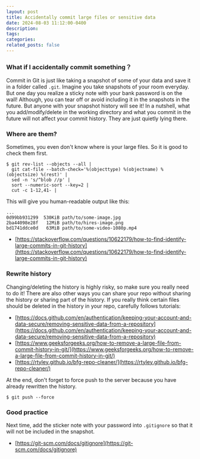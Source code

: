 ```yaml
---
layout: post
title: Accidentally commit large files or sensitive data
date: 2024-08-03 11:12:00-0400
description: 
tags: 
categories:
related_posts: false
---
```


### What if I accidentally commit something？

Commit in Git is just like taking a snapshot of some of your data and save it in a folder called <code>.git</code>. Imagine you take snapshots of your room everyday. But one day you realize a sticky note with your bank password is on the wall! Although, you can tear off or avoid including it in the snapshots in the future. But anyone with your snapshot history will see it! In a nutshell, what you add/modify/delete in the working directory and what you commit in the future will not affect your commit history. They are just quietly lying there. 


### Where are them?

Sometimes, you even don't know where is your large files. So it is good to check them first. 


```
$ git rev-list --objects --all |
  git cat-file --batch-check='%(objecttype) %(objectname) %(objectsize) %(rest)' |
  sed -n 's/^blob //p' |
  sort --numeric-sort --key=2 |
  cut -c 1-12,41- |
```

This will give you human-readable output like this:
```
...
0d99bb931299  530KiB path/to/some-image.jpg
2ba44098e28f   12MiB path/to/hires-image.png
bd1741ddce0d   63MiB path/to/some-video-1080p.mp4
```
- [https://stackoverflow.com/questions/10622179/how-to-find-identify-large-commits-in-git-history](https://stackoverflow.com/questions/10622179/how-to-find-identify-large-commits-in-git-history)


### Rewrite history

Changing/deleting the history is highly risky, so make sure you really need to do it! There are also other ways you can share your repo without sharing the history or sharing part of the history. If you really think certain files should be deleted in the history in your repo, carefully follows tutorials:

- [https://docs.github.com/en/authentication/keeping-your-account-and-data-secure/removing-sensitive-data-from-a-repository](https://docs.github.com/en/authentication/keeping-your-account-and-data-secure/removing-sensitive-data-from-a-repository)
- [https://www.geeksforgeeks.org/how-to-remove-a-large-file-from-commit-history-in-git/](https://www.geeksforgeeks.org/how-to-remove-a-large-file-from-commit-history-in-git/)
- [https://rtyley.github.io/bfg-repo-cleaner/](https://rtyley.github.io/bfg-repo-cleaner/)


At the end, don't forget to force push to the server because you have already rewritten the history. 

```
$ git push --force
```

### Good practice 

Next time, add the sticker note with your password into  <code>.gitignore</code> so that it will not be included in the snapshot.

- [https://git-scm.com/docs/gitignore](https://git-scm.com/docs/gitignore)